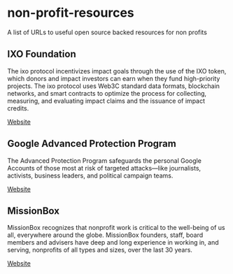 # non-profit-resources
A list of URLs to useful open source backed resources for non profits

## IXO Foundation

The ixo protocol incentivizes impact goals through the use of the IXO token, which donors and impact investors can earn when they fund high-priority projects. The ixo protocol uses Web3C standard data formats, blockchain networks, and smart contracts to optimize the process for collecting, measuring, and evaluating impact claims and the issuance of impact credits.

[Website](http://ixo.foundation/)

## Google Advanced Protection Program

The Advanced Protection Program safeguards the personal Google Accounts of those most at risk of targeted attacks—like journalists, activists, business leaders, and political campaign teams.

[Website](https://landing.google.com/advancedprotection/)

## MissionBox

MissionBox recognizes that nonprofit work is critical to the well-being of us all, everywhere around the globe. MissionBox founders, staff, board members and advisers have deep and long experience in working in, and serving, nonprofits of all types and sizes, over the last 30 years.

[Website](https://www.missionbox.com/)
